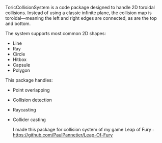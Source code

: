 ToricCollisionSystem  is a code package designed to handle 2D toroidal collisions. Instead of using a classic infinite plane, the collision map is toroidal—meaning the left and right edges are connected, as are the top and bottom.

The system supports most common 2D shapes:
- Line
- Ray
- Circle
- Hitbox
- Capsule
- Polygon

This package handles:
- Point overlapping
- Collision detection
- Raycasting
- Collider casting

  I made this package for collision system of my game Leap of Fury : https://github.com/PaulPannetier/Leap-Of-Fury
